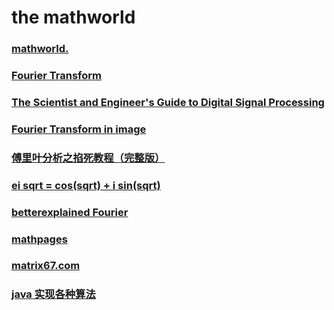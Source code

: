 # the mathworld

### [mathworld.](http://mathworld.wolfram.com/FourierTransform.html)
### [Fourier Transform](http://www.thefouriertransform.com/)
### [The Scientist and Engineer's Guide to Digital Signal Processing](http://www.dspguide.com/pdfbook.htm)
### [Fourier Transform in image](http://homepages.inf.ed.ac.uk/rbf/HIPR2/fourier.htm)
### [傅里叶分析之掐死教程（完整版）](https://zhuanlan.zhihu.com/p/19763358?columnSlug=wille)
### [ei sqrt = cos(sqrt) + i sin(sqrt)](http://math2.org/math/oddsends/complexity/e%5Eitheta.htm)
### [betterexplained Fourier](https://betterexplained.com/articles/an-interactive-guide-to-the-fourier-transform/)
### [mathpages](http://www.mathpages.com/home/index.htm)
### [matrix67.com](http://www.matrix67.com/)
### [java 实现各种算法](http://www.sanfoundry.com/java-program-gale-shapley-algorithm/)
